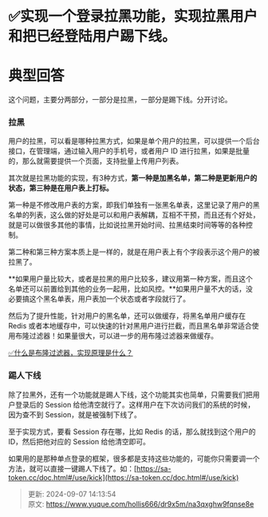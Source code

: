 # ✅实现一个登录拉黑功能，实现拉黑用户和把已经登陆用户踢下线。

# 典型回答


这个问题，主要分两部分，一部分是拉黑，一部分是踢下线。分开讨论。



### 拉黑


用户的拉黑，可以看是哪种拉黑方式，如果是单个用户的拉黑，可以提供一个后台接口，在管理端，通过输入用户的手机号，或者用户 ID 进行拉黑，如果是批量的，那么就需要提供一个页面，支持批量上传用户列表。



其次就是拉黑功能的实现，有3种方式，**第一种是加黑名单，第二种是更新用户的状态，第三种是在用户表上打标。**



第一种是不修改用户表的方案，即我们单独有一张黑名单表，这里记录了用户的黑名单的列表，这么做的好处是可以和用户表解耦，互相不干预，而且还有个好处，就是可以做很多其他的事情，比如说拉黑开始时间、拉黑结束时间等等的各种控制。



第二种和第三种方案本质上是一样的，就是在用户表上有个字段表示这个用户的被拉黑了。



**如果用户量比较大，或者是拉黑的用户比较多，建议用第一种方案，而且这个名单还可以前置给到其他的业务一起用，比如风控。**如果用户量不大的话，没必要搞这个黑名单表，用户表加一个状态或者字段就行了。



然后为了提升性能，针对用户的黑名单，还可以做缓存，将黑名单用户缓存在 Redis 或者本地缓存中，可以快速的针对黑用户进行拦截，而且黑名单非常适合使用布隆过滤器！如果量很大，可以进一步的用布隆过滤器来做缓存。



[✅什么是布隆过滤器，实现原理是什么？](https://www.yuque.com/hollis666/dr9x5m/gp9ymie1n39uavah)



### 踢人下线


除了拉黑外，还有一个功能就是踢人下线，这个功能其实也简单，只需要我们把用户登录后的 Session 给他清空就行了。这样用户在下次访问我们的系统的时候，因为查不到 Session，就是被强制下线了。



至于实现方式，要看 Session 存在哪，比如 Redis 的话，那么就找到这个用户的 ID，然后把他对应的 Session 给他清空即可。



如果用的是那种单点登录的框架，很多都是支持这些功能的，可能你只需要调一个方法，就可以直接一键踢人下线了。如：[https://sa-token.cc/doc.html#/use/kick](https://sa-token.cc/doc.html#/use/kick) 



> 更新: 2024-09-07 14:13:54  
> 原文: <https://www.yuque.com/hollis666/dr9x5m/na3qxghw9fqnse8e>